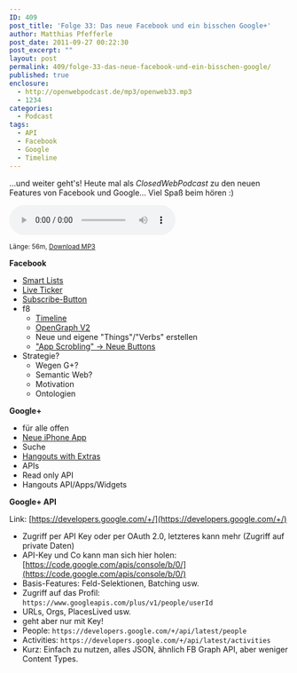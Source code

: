 ```yaml
---
ID: 409
post_title: 'Folge 33: Das neue Facebook und ein bisschen Google+'
author: Matthias Pfefferle
post_date: 2011-09-27 00:22:30
post_excerpt: ""
layout: post
permalink: 409/folge-33-das-neue-facebook-und-ein-bisschen-google/
published: true
enclosure:
  - http://openwebpodcast.de/mp3/openweb33.mp3
  - 1234
categories:
  - Podcast
tags:
  - API
  - Facebook
  - Google
  - Timeline
---
```


...und weiter geht's! Heute mal als _ClosedWebPodcast_ zu den neuen Features von Facebook und Google... Viel Spaß beim hören :)

<audio controls>
  <source src="http://openwebpodcast.de/mp3/openweb33.mp3" type="audio/mpeg">
  Ihr Browser unterstützt diesen Audio-Player nicht.
</audio>

<small>Länge: 56m, [Download MP3](http://openwebpodcast.de/mp3/openweb33.mp3)</small>

**Facebook**
* [Smart Lists](http://www.facebook.com/blog.php?post=10150278932602131)
* [Live Ticker](http://allfacebook.de/news/live-ticker-nun-fur-sehr-viele-facebook-nutzer-online)
* [Subscribe-Button](http://www.facebook.com/about/subscribe)
* f8
  * [Timeline](http://www.facebook.com/about/timeline)
  * [OpenGraph V2](http://allfacebook.de/connect/so-funktioniert-der-neue-open-graph-fur-entwickler)
  * Neue und eigene "Things"/"Verbs" erstellen
  * ["App Scrobling" -> Neue Buttons](http://www.nytimes.com/2011/09/19/business/media/facebook-is-expected-to-unveil-media-sharing-service.html)
* Strategie?
  * Wegen G+?
  * Semantic Web?
  * Motivation
  * Ontologien

**Google+**

* für alle offen
* [Neue iPhone App](https://plus.google.com/102034052532213921839/posts/JzKPakBwHQR)
* Suche
* [Hangouts with Extras](http://googleblog.blogspot.com/2011/09/google-92-93-94-95-96-97-98-99-100.html)
* APIs
* Read only API
* Hangouts API/Apps/Widgets

**Google+ API**

Link: [https://developers.google.com/+/](https://developers.google.com/+/)

* Zugriff per API Key oder per OAuth 2.0, letzteres kann mehr (Zugriff auf private Daten)
* API-Key und Co kann man sich hier holen: [https://code.google.com/apis/console/b/0/](https://code.google.com/apis/console/b/0/)
* Basis-Features: Feld-Selektionen, Batching usw.
* Zugriff auf das Profil: `https://www.googleapis.com/plus/v1/people/userId`
* URLs, Orgs, PlacesLived usw.
* geht aber nur mit Key!
* People: `https://developers.google.com/+/api/latest/people`
* Activities: `https://developers.google.com/+/api/latest/activities`
* Kurz: Einfach zu nutzen, alles JSON, ähnlich FB Graph API, aber weniger Content Types.
